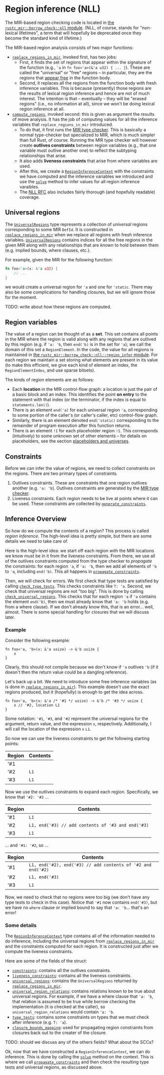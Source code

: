 # Region inference (NLL)

The MIR-based region checking code is located in
[the `rustc_mir::borrow_check::nll` module][nll]. (NLL, of course,
stands for "non-lexical lifetimes", a term that will hopefully be
deprecated once they become the standard kind of lifetime.)

[nll]: https://doc.rust-lang.org/nightly/nightly-rustc/rustc_mir/borrow_check/nll/index.html

The MIR-based region analysis consists of two major functions:

- [`replace_regions_in_mir`], invoked first, has two jobs:
  - First, it finds the set of regions that appear within the
    signature of the function (e.g., `'a` in `fn foo<'a>(&'a u32) {
    ... }`). These are called the "universal" or "free" regions – in
    particular, they are the regions that [appear free][fvb] in the
    function body.
  - Second, it replaces all the regions from the function body with
    fresh inference variables. This is because (presently) those
    regions are the results of lexical region inference and hence are
    not of much interest. The intention is that – eventually – they
    will be "erased regions" (i.e., no information at all), since we
    won't be doing lexical region inference at all.
- [`compute_regions`], invoked second: this is given as argument the
  results of move analysis. It has the job of computing values for all
  the inference variables that `replace_regions_in_mir` introduced.
  - To do that, it first runs the [MIR type checker]. This
    is basically a normal type-checker but specialized to MIR, which
    is much simpler than full Rust, of course. Running the MIR type
    checker will however create **outlives constraints** between
    region variables (e.g., that one variable must outlive another
    one) to reflect the subtyping relationships that arise.
  - It also adds **liveness constraints** that arise from where variables
    are used.
  - After this, we create a [`RegionInferenceContext`] with the constraints we
    have computed and the inference variables we introduced and use the
    [`solve`] method to infer values for all region inference varaibles.
  - The [NLL RFC] also includes fairly thorough (and hopefully readable)
    coverage.

[fvb]: ../appendix/background.html#free-vs-bound
[`replace_regions_in_mir`]: https://doc.rust-lang.org/nightly/nightly-rustc/rustc_mir/borrow_check/nll/fn.replace_regions_in_mir.html
[`compute_regions`]: https://doc.rust-lang.org/nightly/nightly-rustc/rustc_mir/borrow_check/nll/fn.compute_regions.html
[`RegionInferenceContext`]: https://doc.rust-lang.org/nightly/nightly-rustc/rustc_mir/borrow_check/nll/region_infer/struct.RegionInferenceContext.html
[`solve`]: https://doc.rust-lang.org/nightly/nightly-rustc/rustc_mir/borrow_check/nll/region_infer/struct.RegionInferenceContext.html#method.solve
[NLL RFC]: http://rust-lang.github.io/rfcs/2094-nll.html
[MIR type checker]: ./type_check.md

## Universal regions

The [`UniversalRegions`] type represents a collection of _universal_ regions
corresponding to some MIR `DefId`. It is constructed in
[`replace_regions_in_mir`] when we replace all regions with fresh inference
variables. [`UniversalRegions`] contains indices for all the free regions in
the given MIR along with any relationships that are _known_ to hold between
them (e.g. implied bounds, where clauses, etc.).

For example, given the MIR for the following function:

```rust
fn foo<'a>(x: &'a u32) {
    // ...
}
```

we would create a universal region for `'a` and one for `'static`. There may
also be some complications for handling closures, but we will ignore those for
the moment.

TODO: write about _how_ these regions are computed.

[`UniversalRegions`]: https://doc.rust-lang.org/nightly/nightly-rustc/rustc_mir/borrow_check/nll/universal_regions/struct.UniversalRegions.html

## Region variables

The value of a region can be thought of as a **set**. This set contains all
points in the MIR where the region is valid along with any regions that are
outlived by this region (e.g. if `'a: 'b`, then `end('b)` is in the set for
`'a`); we call the domain of this set a `RegionElement`. In the code, the value
for all regions is maintained in [the
`rustc_mir::borrow_check::nll::region_infer` module][ri]. For each region we
maintain a set storing what elements are present in its value (to make this
efficient, we give each kind of element an index, the `RegionElementIndex`, and
use sparse bitsets).

[ri]: https://github.com/rust-lang/rust/tree/master/src/librustc_mir/borrow_check/nll/region_infer/

The kinds of region elements are as follows:

- Each **location** in the MIR control-flow graph: a location is just
  the pair of a basic block and an index. This identifies the point
  **on entry** to the statement with that index (or the terminator, if
  the index is equal to `statements.len()`).
- There is an element `end('a)` for each universal region `'a`,
  corresponding to some portion of the caller's (or caller's caller,
  etc) control-flow graph.
- Similarly, there is an element denoted `end('static)` corresponding
  to the remainder of program execution after this function returns.
- There is an element `!1` for each placeholder region `!1`. This
  corresponds (intuitively) to some unknown set of other elements –
  for details on placeholders, see the section
  [placeholders and universes](#placeholder).

## Constraints

Before we can infer the value of regions, we need to collect constraints on the
regions. There are two primary types of constraints.

1. Outlives constraints. These are constraints that one region outlives another
   (e.g. `'a: 'b`). Outlives constraints are generated by the [MIR type
   checker].
2. Liveness constraints. Each region needs to be live at points where it can be
   used. These constraints are collected by [`generate_constraints`].

[`generate_constraints`]: https://doc.rust-lang.org/nightly/nightly-rustc/rustc_mir/borrow_check/nll/constraint_generation/fn.generate_constraints.html

## Inference Overview

So how do we compute the contents of a region? This process is called _region
inference_. The high-level idea is pretty simple, but there are some details we
need to take care of.

Here is the high-level idea: we start off each region with the MIR locations we
know must be in it from the liveness constraints. From there, we use all of the
outlives constraints computed from the type checker to _propagate_ the
constraints: for each region `'a`, if `'a: 'b`, then we add all elements of
`'b` to `'a`, including `end('b)`. This all happens in
[`propagate_constraints`].

Then, we will check for errors. We first check that type tests are satisfied by
calling [`check_type_tests`]. This checks constraints like `T: 'a`. Second, we
check that universal regions are not "too big". This is done by calling
[`check_universal_regions`]. This checks that for each region `'a` if `'a`
contains the element `end('b)`, then we must already know that `'a: 'b` holds
(e.g. from a where clause). If we don't already know this, that is an error...
well, almost. There is some special handling for closures that we will discuss
later.

### Example

Consider the following example:

```rust,ignore
fn foo<'a, 'b>(x: &'a usize) -> &'b usize {
    x
}
```

Clearly, this should not compile because we don't know if `'a` outlives `'b`
(if it doesn't then the return value could be a dangling reference).

Let's back up a bit. We need to introduce some free inference variables (as is
done in [`replace_regions_in_mir`]). This example doesn't use the exact regions
produced, but it (hopefully) is enough to get the idea across.

```rust,ignore
fn foo<'a, 'b>(x: &'a /* '#1 */ usize) -> &'b /* '#3 */ usize {
    x // '#2, location L1
}
```

Some notation: `'#1`, `'#3`, and `'#2` represent the universal regions for the
argument, return value, and the expression `x`, respectively. Additionally, I
will call the location of the expression `x` `L1`.

So now we can use the liveness constraints to get the following starting points:

Region  | Contents
--------|----------
'#1     |
'#2     | `L1`
'#3     | `L1`

Now we use the outlives constraints to expand each region. Specifically, we
know that `'#2: '#3` ...

Region  | Contents
--------|----------
'#1     | `L1`
'#2     | `L1, end('#3) // add contents of '#3 and end('#3)`
'#3     | `L1`

... and `'#1: '#2`, so ...

Region  | Contents
--------|----------
'#1     | `L1, end('#2), end('#3) // add contents of '#2 and end('#2)`
'#2     | `L1, end('#3)`
'#3     | `L1`

Now, we need to check that no regions were too big (we don't have any type
tests to check in this case). Notice that `'#1` now contains `end('#3)`, but
we have no `where` clause or implied bound to say that `'a: 'b`... that's an
error!

### Some details

The [`RegionInferenceContext`] type contains all of the information needed to
do inference, including the universal regions from [`replace_regions_in_mir`] and
the constraints computed for each region. It is constructed just after we
compute the liveness constraints.

Here are some of the fields of the struct:

- [`constraints`]: contains all the outlives constraints.
- [`liveness_constraints`]: contains all the liveness constraints.
- [`universal_regions`]: contains the `UniversalRegions` returned by
  [`replace_regions_in_mir`].
- [`universal_region_relations`]: contains relations known to be true about
  universal regions. For example, if we have a where clause that `'a: 'b`, that
  relation is assumed to be true while borrow checking the implementation (it
  is checked at the caller), so `universal_region_relations` would contain `'a:
  'b`.
- [`type_tests`]: contains some constraints on types that we must check after
  inference (e.g. `T: 'a`).
- [`closure_bounds_mapping`]: used for propagating region constraints from
  closures back out to the creater of the closure.

[`constraints`]: https://doc.rust-lang.org/nightly/nightly-rustc/rustc_mir/borrow_check/nll/region_infer/struct.RegionInferenceContext.html#structfield.constraints
[`liveness_constraints`]: https://doc.rust-lang.org/nightly/nightly-rustc/rustc_mir/borrow_check/nll/region_infer/struct.RegionInferenceContext.html#structfield.liveness_constraints
[`universal_regions`]: https://doc.rust-lang.org/nightly/nightly-rustc/rustc_mir/borrow_check/nll/region_infer/struct.RegionInferenceContext.html#structfield.universal_regions
[`universal_region_relations`]: https://doc.rust-lang.org/nightly/nightly-rustc/rustc_mir/borrow_check/nll/region_infer/struct.RegionInferenceContext.html#structfield.universal_region_relations
[`type_tests`]: https://doc.rust-lang.org/nightly/nightly-rustc/rustc_mir/borrow_check/nll/region_infer/struct.RegionInferenceContext.html#structfield.type_tests
[`closure_bounds_mapping`]: https://doc.rust-lang.org/nightly/nightly-rustc/rustc_mir/borrow_check/nll/region_infer/struct.RegionInferenceContext.html#structfield.closure_bounds_mapping

TODO: should we discuss any of the others fields? What about the SCCs?

Ok, now that we have constructed a `RegionInferenceContext`, we can do
inference. This is done by calling the [`solve`] method on the context. This
is where we call [`propagate_constraints`] and then check the resulting type
tests and universal regions, as discussed above.

[`propagate_constraints`]: https://doc.rust-lang.org/nightly/nightly-rustc/rustc_mir/borrow_check/nll/region_infer/struct.RegionInferenceContext.html#method.propagate_constraints
[`check_type_tests`]: https://doc.rust-lang.org/nightly/nightly-rustc/rustc_mir/borrow_check/nll/region_infer/struct.RegionInferenceContext.html#method.check_type_tests
[`check_universal_regions`]: https://doc.rust-lang.org/nightly/nightly-rustc/rustc_mir/borrow_check/nll/region_infer/struct.RegionInferenceContext.html#method.check_universal_regions

